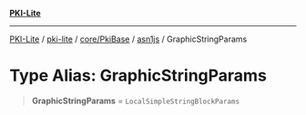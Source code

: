 [**PKI-Lite**](../../../../../../README.md)

---

[PKI-Lite](../../../../../../README.md) / [pki-lite](../../../../../README.md) / [core/PkiBase](../../../README.md) / [asn1js](../README.md) / GraphicStringParams

# Type Alias: GraphicStringParams

> **GraphicStringParams** = `LocalSimpleStringBlockParams`
